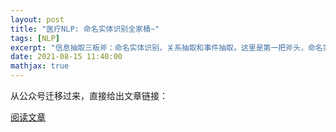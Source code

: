 ```yaml
---
layout: post
title: "医疗NLP: 命名实体识别全家桶~"
tags: [NLP]
excerpt: "信息抽取三板斧：命名实体识别，关系抽取和事件抽取。这里是第一把斧头，命名实体识别。"
date: 2021-08-15 11:40:00
mathjax: true
---
```


从公众号迁移过来，直接给出文章链接：

[阅读文章](https://mp.weixin.qq.com/s/P5yTAInOLhh02oVCzf8umQ)